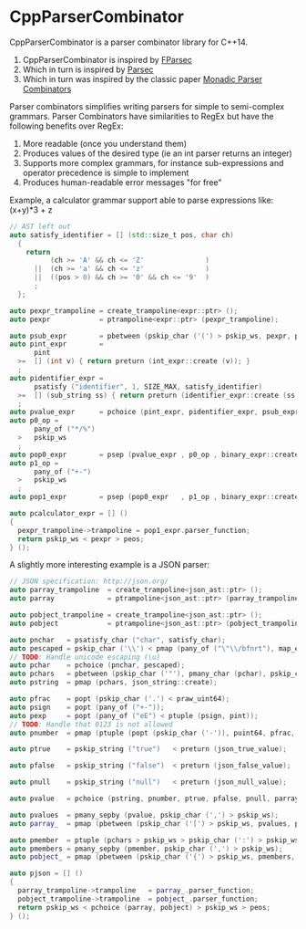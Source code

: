 # CppParserCombinator

CppParserCombinator is a parser combinator library for C++14.

1. CppParserCombinator is inspired by [FParsec](http://www.quanttec.com/fparsec/)
1. Which in turn is inspired by [Parsec](https://wiki.haskell.org/Parsec)
1. Which in turn was inspired by the classic paper [Monadic Parser Combinators](http://www.cs.nott.ac.uk/~gmh/monparsing.pdf)

Parser combinators simplifies writing parsers for simple to semi-complex grammars.
Parser Combinators have similarities to RegEx but have the following benefits over RegEx:

1. More readable (once you understand them)
1. Produces values of the desired type (ie an int parser returns an integer)
1. Supports more complex grammars, for instance sub-expressions and operator precedence is simple to implement
1. Produces human-readable error messages "for free"

Example, a calculator grammar support able to parse expressions like: (x+y)*3 + z

```c++
// AST left out
auto satisfy_identifier = [] (std::size_t pos, char ch)
  {
    return
          (ch >= 'A' && ch <= 'Z'               )
      ||  (ch >= 'a' && ch <= 'z'               )
      ||  ((pos > 0) && ch >= '0' && ch <= '9'  )
      ;
  };

auto pexpr_trampoline = create_trampoline<expr::ptr> ();
auto pexpr            = ptrampoline<expr::ptr> (pexpr_trampoline);

auto psub_expr        = pbetween (pskip_char ('(') > pskip_ws, pexpr, pskip_char (')'));
auto pint_expr        =
      pint
  >=  [] (int v) { return preturn (int_expr::create (v)); }
  ;
auto pidentifier_expr =
      psatisfy ("identifier", 1, SIZE_MAX, satisfy_identifier)
  >=  [] (sub_string ss) { return preturn (identifier_expr::create (ss.str ())); }
  ;
auto pvalue_expr      = pchoice (pint_expr, pidentifier_expr, psub_expr) > pskip_ws;
auto p0_op =
      pany_of ("*/%")
  >   pskip_ws
  ;
auto pop0_expr        = psep (pvalue_expr , p0_op , binary_expr::create);
auto p1_op =
      pany_of ("+-")
  >   pskip_ws
  ;
auto pop1_expr        = psep (pop0_expr   , p1_op , binary_expr::create);

auto pcalculator_expr = [] ()
{
  pexpr_trampoline->trampoline = pop1_expr.parser_function;
  return pskip_ws < pexpr > peos;
} ();

```

A slightly more interesting example is a JSON parser:

```c++
// JSON specification: http://json.org/
auto parray_trampoline  = create_trampoline<json_ast::ptr> ();
auto parray             = ptrampoline<json_ast::ptr> (parray_trampoline);

auto pobject_trampoline = create_trampoline<json_ast::ptr> ();
auto pobject            = ptrampoline<json_ast::ptr> (pobject_trampoline);

auto pnchar   = psatisfy_char ("char", satisfy_char);
auto pescaped = pskip_char ('\\') < pmap (pany_of ("\"\\/bfnrt"), map_escaped);
// TODO: Handle unicode escaping (\u)
auto pchar    = pchoice (pnchar, pescaped);
auto pchars   = pbetween (pskip_char ('"'), pmany_char (pchar), pskip_char ('"'));
auto pstring  = pmap (pchars, json_string::create);

auto pfrac    = popt (pskip_char ('.') < praw_uint64);
auto psign    = popt (pany_of ("+-"));
auto pexp     = popt (pany_of ("eE") < ptuple (psign, pint));
// TODO: Handle that 0123 is not allowed
auto pnumber  = pmap (ptuple (popt (pskip_char ('-')), puint64, pfrac, pexp), map_number);

auto ptrue    = pskip_string ("true")   < preturn (json_true_value);

auto pfalse   = pskip_string ("false")  < preturn (json_false_value);

auto pnull    = pskip_string ("null")   < preturn (json_null_value);

auto pvalue   = pchoice (pstring, pnumber, ptrue, pfalse, pnull, parray, pobject) > pskip_ws;

auto pvalues  = pmany_sepby (pvalue, pskip_char (',') > pskip_ws);
auto parray_  = pmap (pbetween (pskip_char ('[') > pskip_ws, pvalues, pskip_char (']') > pskip_ws), json_array::create);

auto pmember  = ptuple (pchars > pskip_ws > pskip_char (':') > pskip_ws, pvalue);
auto pmembers = pmany_sepby (pmember, pskip_char (',') > pskip_ws);
auto pobject_ = pmap (pbetween (pskip_char ('{') > pskip_ws, pmembers, pskip_char ('}') > pskip_ws), json_object::create);

auto pjson = [] ()
{
  parray_trampoline->trampoline   = parray_.parser_function;
  pobject_trampoline->trampoline  = pobject_.parser_function;
  return pskip_ws < pchoice (parray, pobject) > pskip_ws > peos;
} ();
```
